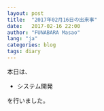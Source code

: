 ```yaml
---
layout: post
title:  "2017年02月16日の出来事"
date:   2017-02-16 22:00
author: "FUNABARA Masao"
lang: "ja"
categories: blog
tags: diary
---
```


本日は、

* システム開発

を行いました。
